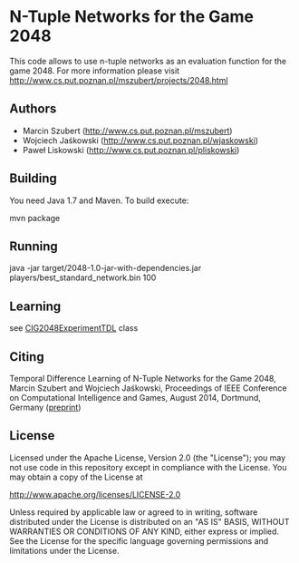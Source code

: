 N-Tuple Networks for the Game 2048 
==============================

This code allows to use n-tuple networks as an evaluation function for the game 2048.
For more information please visit <http://www.cs.put.poznan.pl/mszubert/projects/2048.html>

Authors
-------
* Marcin Szubert (<http://www.cs.put.poznan.pl/mszubert>)
* Wojciech Jaśkowski (<http://www.cs.put.poznan.pl/wjaskowski>)
* Paweł Liskowski (<http://www.cs.put.poznan.pl/pliskowski>)


Building
--------
You need Java 1.7 and Maven. To build execute:

mvn package

Running
-------

java -jar target/2048-1.0-jar-with-dependencies.jar players/best_standard_network.bin 100

Learning
--------

see [CIG2048ExperimentTDL](https://github.com/mszubert/2048/blob/master/src/main/java/put/ci/cevo/games/experiments/CIG2048ExperimentTDL.java) class

Citing
------
Temporal Difference Learning of N-Tuple Networks for the Game 2048, Marcin Szubert and Wojciech Jaśkowski, Proceedings of IEEE Conference on Computational Intelligence and Games, August 2014, Dortmund, Germany ([preprint](http://www.cs.put.poznan.pl/mszubert/pub/szubert2014cig.pdf "preprint"))

License
-------
Licensed under the Apache License, Version 2.0 (the "License");
you may not use code in this repository except in compliance with 
the License. You may obtain a copy of the License at

http://www.apache.org/licenses/LICENSE-2.0

Unless required by applicable law or agreed to in writing, software
distributed under the License is distributed on an "AS IS" BASIS,
WITHOUT WARRANTIES OR CONDITIONS OF ANY KIND, either express or implied.
See the License for the specific language governing permissions and
limitations under the License.
